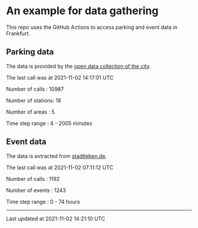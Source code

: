 # An example for data gathering

This repo uses the GitHub Actions to access parking and event data in Frankfurt.

## Parking data
The data is provided by the [open data collection of the city](https://www.offenedaten.frankfurt.de/).

The last call was at 2021-11-02 14:17:01 UTC

Number of calls   : 10987

Number of stations:    18

Number of areas   :     5

Time step range   :     4 -  2005 minutes


## Event data
The data is extracted from [stadtleben.de](https://stadtleben.de/frankfurt/).

The last call was at 2021-11-02 07:11:12 UTC

Number of calls   : 1192

Number of events  : 1243

Time step range   :    0 -   74 hours


----

Last updated at 2021-11-02 14:21:10 UTC
